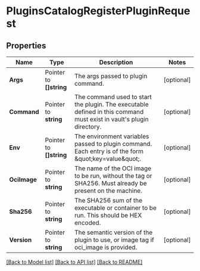 # PluginsCatalogRegisterPluginRequest


## Properties

Name | Type | Description | Notes
------------ | ------------- | ------------- | -------------
**Args** | Pointer to **[]string** | The args passed to plugin command. | [optional] 
**Command** | Pointer to **string** | The command used to start the plugin. The executable defined in this command must exist in vault&#x27;s plugin directory. | [optional] 
**Env** | Pointer to **[]string** | The environment variables passed to plugin command. Each entry is of the form \&quot;key&#x3D;value\&quot;. | [optional] 
**OciImage** | Pointer to **string** | The name of the OCI image to be run, without the tag or SHA256. Must already be present on the machine. | [optional] 
**Sha256** | Pointer to **string** | The SHA256 sum of the executable or container to be run. This should be HEX encoded. | [optional] 
**Version** | Pointer to **string** | The semantic version of the plugin to use, or image tag if oci_image is provided. | [optional] 





[[Back to Model list]](../README.md#documentation-for-models) [[Back to API list]](../README.md#documentation-for-api-endpoints) [[Back to README]](../README.md)


